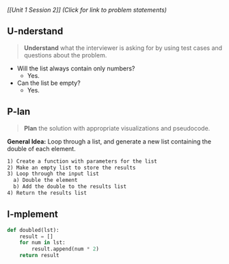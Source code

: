 *[[Unit 1 Session 2]] (Click for link to problem statements)*

## U-nderstand
 
> **Understand** what the interviewer is asking for by using test cases and questions about the problem.

- Will the list always contain only numbers?
  - Yes.
- Can the list be empty?
  - Yes.

## P-lan

> **Plan** the solution with appropriate visualizations and pseudocode.

**General Idea:** Loop through a list, and generate a new list containing the double of each element.

```markdown
1) Create a function with parameters for the list
2) Make an empty list to store the results
3) Loop through the input list
  a) Double the element
  b) Add the double to the results list
4) Return the results list
```

## I-mplement

```python
def doubled(lst):
	result = []
	for num in lst:
		result.append(num * 2)
	return result
```